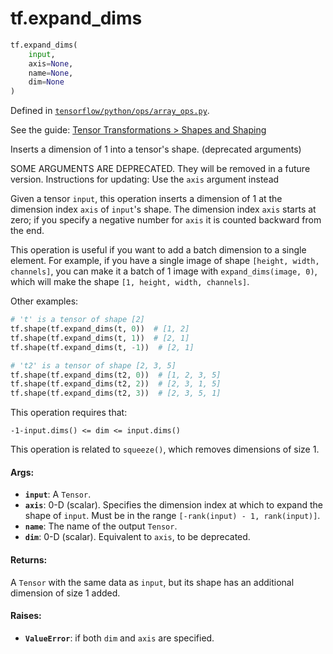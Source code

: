 <div itemscope itemtype="http://developers.google.com/ReferenceObject">
<meta itemprop="name" content="tf.expand_dims" />
</div>

# tf.expand_dims

``` python
tf.expand_dims(
    input,
    axis=None,
    name=None,
    dim=None
)
```



Defined in [`tensorflow/python/ops/array_ops.py`](https://www.tensorflow.org/code/tensorflow/python/ops/array_ops.py).

See the guide: [Tensor Transformations > Shapes and Shaping](../../../api_guides/python/array_ops.md#Shapes_and_Shaping)

Inserts a dimension of 1 into a tensor's shape. (deprecated arguments)

SOME ARGUMENTS ARE DEPRECATED. They will be removed in a future version.
Instructions for updating:
Use the `axis` argument instead

Given a tensor `input`, this operation inserts a dimension of 1 at the
dimension index `axis` of `input`'s shape. The dimension index `axis` starts
at zero; if you specify a negative number for `axis` it is counted backward
from the end.

This operation is useful if you want to add a batch dimension to a single
element. For example, if you have a single image of shape `[height, width,
channels]`, you can make it a batch of 1 image with `expand_dims(image, 0)`,
which will make the shape `[1, height, width, channels]`.

Other examples:

```python
# 't' is a tensor of shape [2]
tf.shape(tf.expand_dims(t, 0))  # [1, 2]
tf.shape(tf.expand_dims(t, 1))  # [2, 1]
tf.shape(tf.expand_dims(t, -1))  # [2, 1]

# 't2' is a tensor of shape [2, 3, 5]
tf.shape(tf.expand_dims(t2, 0))  # [1, 2, 3, 5]
tf.shape(tf.expand_dims(t2, 2))  # [2, 3, 1, 5]
tf.shape(tf.expand_dims(t2, 3))  # [2, 3, 5, 1]
```

This operation requires that:

`-1-input.dims() <= dim <= input.dims()`

This operation is related to `squeeze()`, which removes dimensions of
size 1.

#### Args:

* <b>`input`</b>: A `Tensor`.
* <b>`axis`</b>: 0-D (scalar). Specifies the dimension index at which to
    expand the shape of `input`. Must be in the range
    `[-rank(input) - 1, rank(input)]`.
* <b>`name`</b>: The name of the output `Tensor`.
* <b>`dim`</b>: 0-D (scalar). Equivalent to `axis`, to be deprecated.


#### Returns:

A `Tensor` with the same data as `input`, but its shape has an additional
dimension of size 1 added.


#### Raises:

* <b>`ValueError`</b>: if both `dim` and `axis` are specified.